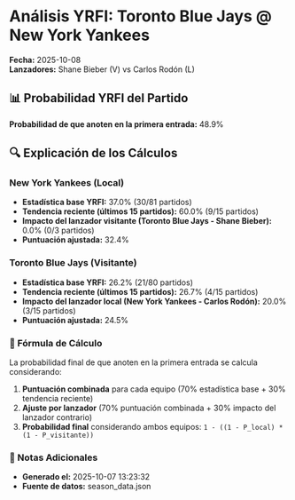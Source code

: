 # Análisis YRFI: Toronto Blue Jays @ New York Yankees

**Fecha:** 2025-10-08  
**Lanzadores:** Shane Bieber (V) vs Carlos Rodón (L)

## 📊 Probabilidad YRFI del Partido

**Probabilidad de que anoten en la primera entrada:** 48.9%

## 🔍 Explicación de los Cálculos

### New York Yankees (Local)
- **Estadística base YRFI:** 37.0% (30/81 partidos)
- **Tendencia reciente (últimos 15 partidos):** 60.0% (9/15 partidos)
- **Impacto del lanzador visitante (Toronto Blue Jays - Shane Bieber):** 0.0% (0/3 partidos)
- **Puntuación ajustada:** 32.4%

### Toronto Blue Jays (Visitante)
- **Estadística base YRFI:** 26.2% (21/80 partidos)
- **Tendencia reciente (últimos 15 partidos):** 26.7% (4/15 partidos)
- **Impacto del lanzador local (New York Yankees - Carlos Rodón):** 20.0% (3/15 partidos)
- **Puntuación ajustada:** 24.5%

### 📝 Fórmula de Cálculo

La probabilidad final de que anoten en la primera entrada se calcula considerando:
1. **Puntuación combinada** para cada equipo (70% estadística base + 30% tendencia reciente)
2. **Ajuste por lanzador** (70% puntuación combinada + 30% impacto del lanzador contrario)
3. **Probabilidad final** considerando ambos equipos: `1 - ((1 - P_local) * (1 - P_visitante))`

### 📌 Notas Adicionales

- **Generado el:** 2025-10-07 13:23:32
- **Fuente de datos:** season_data.json
